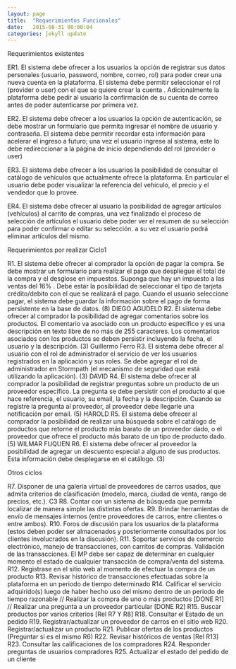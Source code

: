 ```yaml
---
layout: page
title:  "Requerimientos Funcionales"
date:   2015-08-31 00:00:04
categories: jekyll update
---
```


Requerimientos existentes

ER1. El sistema debe ofrecer a los usuarios la opción de registrar sus datos personales (usuario, password, nombre, correo, rol) para poder crear una nueva cuenta en la plataforma. El sistema debe permitir seleccionar el rol (provider o user) con el que se quiere crear la cuenta . Adicionalmente la plataforma debe pedir al usuario la confirmación de su cuenta de correo antes de poder autenticarse por primera vez.

ER2. El sistema debe ofrecer a los usuarios la opción de autenticación, se debe mostrar un formulario que permita ingresar el nombre de usuario y contraseña. El sistema debe permitir recordar esta información para acelerar el ingreso a futuro; una vez el usuario ingrese al sistema, este lo debe redireccionar a la página de inicio dependiendo del rol (provider o user)

ER3. El sistema debe ofrecer a los usuarios la posibilidad de consultar el catálogo de vehículos que actualmente ofrece la plataforma. En particular el usuario debe poder visualizar la referencia del vehículo, el precio y el vendedor que lo provee.

ER4. El sistema debe ofrecer al usuario la posibilidad de agregar artículos (vehículos) al carrito de compras, una vez finalizado el proceso de selección de artículos el usuario debe poder ver el resumen de su selección para poder confirmar o editar su selección. a su vez el usuario podrá eliminar artículos del mismo.

Requerimientos por realizar
Ciclo1

R1. El sistema debe ofrecer al comprador la opción de pagar la compra. Se debe mostrar un formulario para realizar el pago que despliegue el total de la compra y el desglose en impuestos. Suponga que hay un impuesto a las ventas del 16% . Debe estar la posibilidad de seleccionar el tipo de tarjeta crédito/debito con el que se realizará el pago. Cuando el usuario seleccione pagar, el sistema debe guardar la información sobre el pago de forma persistente en la base de datos. (8) DIEGO AGUDELO
R2. El sistema debe ofrecer al comprador la posibilidad de agregar comentarios sobre los productos. El comentario va  asociado con un producto específico y es una descripción en texto libre de no más de 255 caracteres. Los comentarios asociados con los productos se deben persistir incluyendo la fecha, el usuario y la descripción.  (3) Guillermo Ferro
R3. El sistema debe ofrecer al usuario con el rol de administrador el servicio de ver los usuarios registrados en la aplicación y sus roles. Se debe agregar el rol de administrador en Stormpath (el mecanismo de seguridad que está utilizando la aplicación). (3) DAVID
R4. El sistema debe ofrecer al comprador la posibilidad de registrar preguntas sobre un producto de un proveedor específico. La pregunta se debe persistir con el producto al que hace referencia, el usuario, su email, la fecha y la descripción.  Cuando se registre la pregunta al proveedor, al proveedor debe llegarle una notificación por email. (5) HAROLD
R5.  El sistema debe ofrecer al comprador la posibilidad de realizar una búsqueda sobre el catálogo de productos que retorne el producto más barato de un proveedor dado, o el proveedor que ofrece el producto más barato de un tipo de producto dado. (5)  WILMAR FUQUEN
R6. El sistema debe ofrecer al proveedor la posibilidad de agregar un descuento especial a alguno de sus productos. Esta información debe desplegarse en el catálogo. (3) 

Otros ciclos

R7. Disponer de una galería virtual de proveedores de carros usados, que admita criterios de clasificación (modelo, marca, ciudad de venta, rango de precios, etc.). C3
R8. Contar con un sistema de búsqueda que permita localizar de manera simple las distintas ofertas. 
R9. Brindar herramientas de envío de mensajes internos (entre proveedores de carros, entre clientes o entre ambos). 
R10. Foros de discusión para los usuarios de la plataforma (estos deben poder ser almacenados y posteriormente consultados por los clientes involucrados en la discusión).
R11. Soportar servicios de comercio electrónico, manejo de transacciones, con carritos de compras. Validación de las transacciones. El MP debe ser capaz de determinar en cualquier momento el estado de cualquier transacción de compra/venta del sistema.
R12. Registrase en el sitio web al momento de efectuar la compra de un producto
R13. Revisar histórico de transacciones efectuadas sobre la plataforma en un periodo de tiempo determinado
R14. Calificar el servicio adquirido(s) luego de haber hecho uso del mismo dentro de un periodo de tiempo razonable
// Realizar la compra de uno o más productos [DONE R1]
 // Realizar una pregunta a un proveedor particular [DONE R2]
R15. Buscar productos por varios criterios [Rel R7 Y R8]
R18. Consultar el Estado de un pedido
R19. Registrar/actualizar un proveedor de carros en el sitio web
R20. Registrar/actualizar un producto
R21. Publicar ofertas de los productos (Preguntar si es el mismo R6)
R22. Revisar históricos de ventas [Rel R13]
R23. Consultar las calificaciones de los compradores
R24. Responder preguntas de usuarios compradores
R25. Actualizar el estado del pedido de un cliente